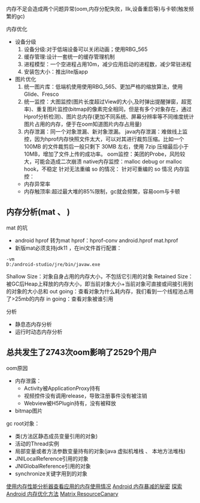内存不足会造成两个问题异常(oom,内存分配失败，llk,设备重启等)与卡顿(触发频繁的gc)

内存优化
- 设备分级
    1. 设备分级:对于低端设备可以关闭动画；使用RBG_565
    2. 缓存管理:设计一套统一的缓存管理机制
    3. 进程模型：一个空进程占用10m，减少应用启动的进程数，减少常驻进程
    4. 安装包大小：推出lite版app
- 图片优化
    1. 统一图片库：低端机使用使用RBG_565、更加严格的缩放算法，使用Glide、Fresco
    2. 统一监控：大图监控(图片长度超过View的大小,及时弹出提醒弹窗，超宽率)、重复图片监控(bitmap的像素完全相同，但是有多个对象存在，通过Hprof分析检测)、图片总内存(更加不同系统、屏幕分辨率等不同维度统计图片占用的内存，便于在oom知道图片内存占用量)
    3. 内存泄漏：同一个对象泄漏、新对象泄漏。
            java内存泄漏：难做线上监控，因为hprof内存快照文件太大，可以对其进行裁剪压缩。比如一个 100MB 的文件裁剪后一般只剩下 30MB 左右，使用 7zip 压缩最后小于 10MB，增加了文件上传的成功率。
            oom监控：美团的Probe，风险较大，可能会造成二次崩溃
            native内存监控：malloc debug or malloc hook，不稳定
            针对无法重编 so 的情况：
            针对可重编的 so 情况
内存监控：
    - 内存异常率
    - 内存触顶率:超过最大堆的85%限制，gc就会频繁，容易oom与卡顿

## 内存分析(mat 、 )
mat 的坑
- android hprof 转为mat hprof：hprof-conv android.hprof mat.hprof
- 新版mat必须支持jdk11 ，在ini文件首行配置：
```
-vm
D:/android-studio/jre/bin/javaw.exe
```

Shallow Size：对象自身占用的内存大小，不包括它引用的对象
Retained Size：被GC后Heap上释放的内存大小，即当前对象大小+当前对象可直接或间接引用到的对象的大小总和
out going：查看对象为什么耗内存，我们看到一个线程池占用了>25mb的内存
in going：查看对象被谁引用

分析
- 静息态内存分析
- 运行时动态内存分析

## 总共发生了2743次oom影响了2529个用户
oom原因
- 内存泄露：
    - Activity被ApplicationProxy持有
    - 视频控件没有调用release，导致注册事件没有被注销
    - Webview被H5Plugin持有，没有被释放
- bitmap图片

gc root对象：
- 类(方法区静态成员变量引用的对象)
- 活动的Thread实例
- 局部变量或者方法参数变量持有的对象(java 虚拟机堆栈 、 本地方法堆栈)
- JNILocalReference引用的对象
- JNIGlobalReference引用的对象
- synchronize关键字用到的对象

[使用内存性能分析器查看应用的内存使用情况](https://developer.android.com/studio/profile/memory-profiler)
[Android 内存暴减的秘密](https://cloud.tencent.com/developer/article/1013705)
[探索 Android 内存优化方法](https://juejin.cn/post/6844903897958449166#heading-35)
[Matrix ResourceCanary](https://github.com/Tencent/matrix/wiki/Matrix-Android-ResourceCanary)